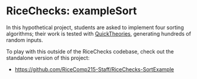 # RiceChecks: exampleSort
In this hypothetical project, students are asked to implement four sorting algorithms;
their work is tested with [QuickTheories](https://github.com/quicktheories/QuickTheories),
generating hundreds of random inputs.

To play with this outside of the RiceChecks codebase, check out the standalone version of this project:
- https://github.com/RiceComp215-Staff/RiceChecks-SortExample
